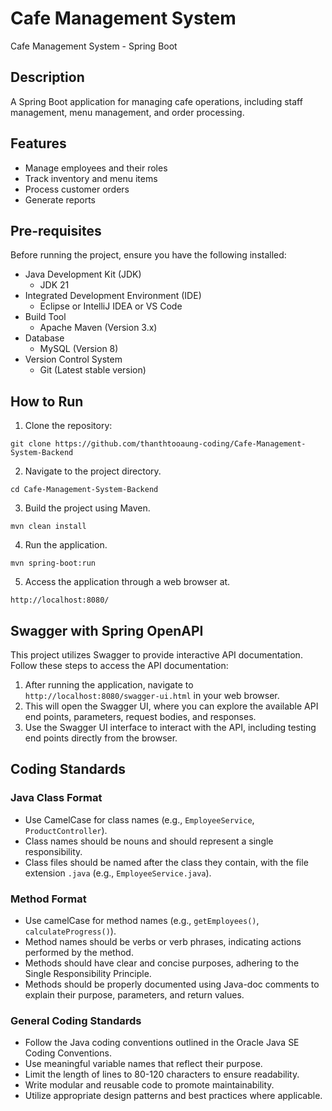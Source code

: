 # Cafe Management System
Cafe Management System - Spring Boot

## Description
A Spring Boot application for managing cafe operations, including staff management, menu management, and order processing. 

## Features
- Manage employees and their roles
- Track inventory and menu items
- Process customer orders
- Generate reports

## Pre-requisites
Before running the project, ensure you have the following installed:

- Java Development Kit (JDK)
	- JDK 21
- Integrated Development Environment (IDE)
	- Eclipse or IntelliJ IDEA or VS Code
- Build Tool
	- Apache Maven (Version 3.x)
- Database
	- MySQL (Version 8)
- Version Control System
  - Git (Latest stable version)
    
## How to Run
1. Clone the repository:

```
git clone https://github.com/thanthtooaung-coding/Cafe-Management-System-Backend
```

2. Navigate to the project directory.

```
cd Cafe-Management-System-Backend
```

3. Build the project using Maven.

```
mvn clean install
```

4. Run the application.

```
mvn spring-boot:run
```
	
5. Access the application through a web browser at.

```
http://localhost:8080/
```

## Swagger with Spring OpenAPI
This project utilizes Swagger to provide interactive API documentation. Follow these steps to access the API documentation:

1. After running the application, navigate to `http://localhost:8080/swagger-ui.html` in your web browser.
2. This will open the Swagger UI, where you can explore the available API end points, parameters, request bodies, and responses.
3. Use the Swagger UI interface to interact with the API, including testing end points directly from the browser.

## Coding Standards
### Java Class Format
- Use CamelCase for class names (e.g., `EmployeeService`, `ProductController`).
- Class names should be nouns and should represent a single responsibility.
- Class files should be named after the class they contain, with the file extension `.java` (e.g., `EmployeeService.java`).

### Method Format
- Use camelCase for method names (e.g., `getEmployees()`, `calculateProgress()`).
- Method names should be verbs or verb phrases, indicating actions performed by the method.
- Methods should have clear and concise purposes, adhering to the Single Responsibility Principle.
- Methods should be properly documented using Java-doc comments to explain their purpose, parameters, and return values.

### General Coding Standards
- Follow the Java coding conventions outlined in the Oracle Java SE Coding Conventions.
- Use meaningful variable names that reflect their purpose.
- Limit the length of lines to 80-120 characters to ensure readability.
- Write modular and reusable code to promote maintainability.
- Utilize appropriate design patterns and best practices where applicable.
